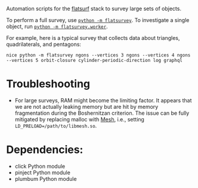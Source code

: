 Automation scripts for the [flatsurf](https://github.com/flatsurf) stack to survey large sets of objects.

To perform a full survey, use [`python -m flatsurvey`](./flatsurvey/__main__.py). To investigate a single object, run [`python -m flatsurvey.worker`](./flatsurvey/worker/__main__.py).

For example, here is a typical survey that collects data about triangles, quadrilaterals, and pentagons:

```
nice python -m flatsurvey ngons --vertices 3 ngons --vertices 4 ngons --vertices 5 orbit-closure cylinder-periodic-direction log graphql
```

# Troubleshooting

* For large surveys, RAM might become the limiting factor. It appears that we are not actually leaking memory but are hit by memory fragmentation during the Boshernitzan criterion. The issue can be fully mitigated by replacing malloc with [Mesh](https://github.com/plasma-umass/Mesh), i.e., setting `LD_PRELOAD=/path/to/libmesh.so`.

# Dependencies:

- click Python module
- pinject Python module
- plumbum Python module
